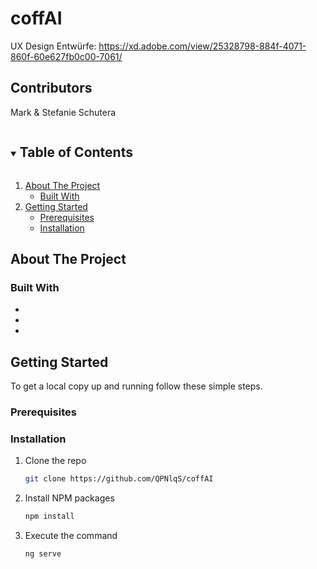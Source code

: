 # coffAI

UX Design Entwürfe: https://xd.adobe.com/view/25328798-884f-4071-860f-60e627fb0c00-7061/

## Contributors

Mark & Stefanie Schutera

<details open="open">
  <summary><h2 style="display: inline-block">Table of Contents</h2></summary>
  <ol>
    <li>
      <a href="#about-the-project">About The Project</a>
      <ul>
        <li><a href="#built-with">Built With</a></li>
      </ul>
    </li>
    <li>
      <a href="#getting-started">Getting Started</a>
      <ul>
        <li><a href="#prerequisites">Prerequisites</a></li>
        <li><a href="#installation">Installation</a></li>
      </ul>
    </li>
  </ol>
</details>

## About The Project

### Built With

- []()
- []()
- []()

## Getting Started

To get a local copy up and running follow these simple steps.

### Prerequisites

### Installation

1. Clone the repo
   ```sh
   git clone https://github.com/QPNlqS/coffAI
   ```
2. Install NPM packages
   ```sh
   npm install
   ```
3. Execute the command
   ```sh
   ng serve
   ```
